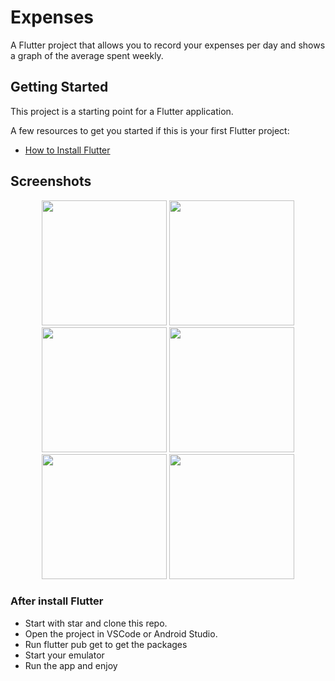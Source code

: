 # Expenses

A Flutter project that allows you to record your expenses per day and shows a graph of the average spent weekly.

## Getting Started

This project is a starting point for a Flutter application.

A few resources to get you started if this is your first Flutter project:

- [How to Install Flutter](https://flutter.dev/docs/get-started/install)

## Screenshots
<div align="center">
   <img src="https://user-images.githubusercontent.com/26275918/99831290-235b3700-2b5f-11eb-94de-b5a2d0468708.png" width="200">
   <img src="https://user-images.githubusercontent.com/26275918/99831293-248c6400-2b5f-11eb-9841-114c2e43c852.png" width="200">
   <img src="https://user-images.githubusercontent.com/26275918/99831298-2524fa80-2b5f-11eb-910f-c3f44288b870.png" width="200">
   <img src="https://user-images.githubusercontent.com/26275918/99831302-26562780-2b5f-11eb-9d9d-95b14a393deb.png" width="200">
   <img src="https://user-images.githubusercontent.com/26275918/99831304-27875480-2b5f-11eb-9b85-69658bfdc5d7.png" width="200">
   <img src="https://user-images.githubusercontent.com/26275918/99831306-281feb00-2b5f-11eb-8d69-6785287c7960.png" width="200">
</div>

### After install Flutter
- Start with star and clone this repo.
- Open the project in VSCode or Android Studio.
- Run flutter pub get to get the packages
- Start your emulator
- Run the app and enjoy
